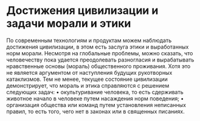# Достижения цивилизации и задачи морали и этики

По современным технологиям и продуктам можем наблюдать достижения цивилизации, в этом есть заслуга этики и выработанных норм морали. Несмотря на глобальные проблемы, можно сказать, что человечеству пока удается преодолевать разногласия и вырабатывать нравственные основы (мораль) общественного проживания. Хотя это не является аргументом от наступления будущих рукотворных катаклизмов. Тем не менее, текущее состояние цивилизации демонстрирует, что мораль и этика справляются с решением следующих задач:
• окультуривание человека, то есть сдерживать животное начало в человеке путем насаждения норм поведения;
• организация общества или команд путем установления неписанных правил, то есть того, чего нет в законах или в священных писаниях.
